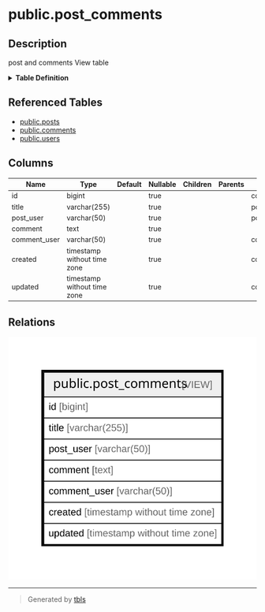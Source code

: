 # public.post_comments

## Description

post and comments View table

<details>
<summary><strong>Table Definition</strong></summary>

```sql
CREATE VIEW post_comments AS (
 SELECT c.id,
    p.title,
    u.username AS post_user,
    c.comment,
    u2.username AS comment_user,
    c.created,
    c.updated
   FROM (((posts p
     LEFT JOIN comments c ON ((p.id = c.post_id)))
     LEFT JOIN users u ON ((u.id = p.user_id)))
     LEFT JOIN users u2 ON ((u2.id = c.user_id)))
)
```

</details>

## Referenced Tables

- [public.posts](public.posts.md)
- [public.comments](public.comments.md)
- [public.users](public.users.md)

## Columns

| Name         | Type                        | Default | Nullable | Children | Parents | Comment                 |
| ------------ | --------------------------- | ------- | -------- | -------- | ------- | ----------------------- |
| id           | bigint                      |         | true     |          |         | comments.id             |
| title        | varchar(255)                |         | true     |          |         | posts.title             |
| post_user    | varchar(50)                 |         | true     |          |         | posts.users.username    |
| comment      | text                        |         | true     |          |         |                         |
| comment_user | varchar(50)                 |         | true     |          |         | comments.users.username |
| created      | timestamp without time zone |         | true     |          |         | comments.created        |
| updated      | timestamp without time zone |         | true     |          |         | comments.updated        |

## Relations

![er](public.post_comments.svg)

---

> Generated by [tbls](https://github.com/k1LoW/tbls)
